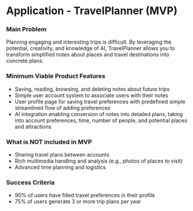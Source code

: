 # Application - TravelPlanner (MVP)

### Main Problem
Planning engaging and interesting trips is difficult. By leveraging the potential, creativity, and knowledge of AI, TravelPlanner allows you to transform simplified notes about places and travel destinations into concrete plans.

### Minimum Viable Product Features
- Saving, reading, browsing, and deleting notes about future trips
- Simple user account system to associate users with their notes
- User profile page for saving travel preferences with predefined simple streamlined flow of adding preferences
- AI integration enabling conversion of notes into detailed plans, taking into account preferences, time, number of people, and potential places and attractions

### What is NOT included in MVP
- Sharing travel plans between accounts
- Rich multimedia handling and analysis (e.g., photos of places to visit)
- Advanced time planning and logistics

### Success Criteria
- 90% of users have filled travel preferences in their profile
- 75% of users generate 3 or more trip plans per year
